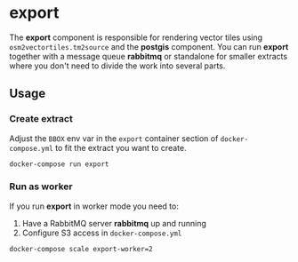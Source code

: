 # export

The **export** component is responsible for rendering vector tiles using `osm2vectortiles.tm2source` and the **postgis** component.
You can run **export** together with a message queue **rabbitmq** or standalone for smaller extracts where you don't need to divide the work into several parts.

## Usage

### Create extract

Adjust the `BBOX` env var in the `export` container section of `docker-compose.yml` to fit the extract you want to create.

```bash
docker-compose run export
```

### Run as worker

If you run **export** in worker mode you need to:

1. Have a RabbitMQ server **rabbitmq** up and running
2. Configure S3 access in `docker-compose.yml`

```bash
docker-compose scale export-worker=2
```
